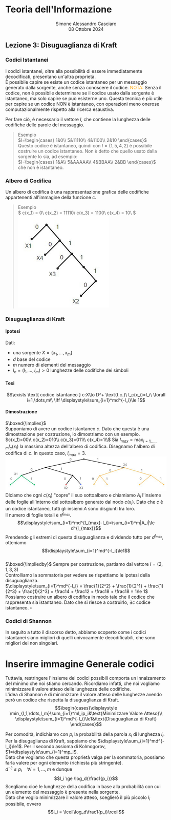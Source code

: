 # Teoria dell'Informazione
<html>
    <div align=center>
    Simone Alessandro Casciaro<br>
    08 Ottobre 2024
    </div>
</html>

## Lezione 3: Disuguaglianza di Kraft
### Codici Istantanei
I codici istantanei, oltre alla possibilità di essere immediatamente decodificati, presentano un'altra proprietà.<br>
È possibile capire se esiste un codice istantaneo per un messaggio generato dalla sorgente, anche senza conoscere il codice. <font color=orange> NOTA:</font> Senza il codice, non è possibile determinare se il codice usato dalla sorgente è istantaneo, ma solo capire se può esisterne uno. Questa tecnica è più utile per capire se un codice NON è istantaneo, con operazioni meno onerose computazionalmente rispetto alla ricerca esaustiva.

Per fare ciò, è necessario il vettore $l$, che contiene la lunghezza delle codifiche delle parole del messaggio.
> Esempio<br>
$l=\begin{cases}
1&0\\
5&11110\\
4&1100\\
2&10
\end{cases}$<br>
Questo codice è istantaneo, quindi con $l=(1,5,4,2)$ è possibile costruire un codice istantaneo. Non è detto che quello usato dalla sorgente lo sia, ad esempio:<br>
$l=\begin{cases}
1&A\\
5&AAAAA\\
4&BBAA\\
2&BB
\end{cases}$<br>
che non è istantaneo.

### Albero di Codifica
Un albero di codifica è una rappresentazione grafica delle codifiche appartenenti all'immagine della funzione $c$.
> Esempio<br>
$
c(x_1) = 0\\
c(x_2) = 11110\\
c(x_3) = 1100\\
c(x_4) = 10\\
$
![Albero di Codifica](/img/kraft/generico.png)
### Disuguaglianza di Kraft
#### Ipotesi
Dati: 
- una sorgente $X=\{x_1,\dots,x_m\}$
- $d$ base del codice
- $m$ numero di elementi del messaggio
- $l_c = (l_1,\dots,l_m) > 0$ lunghezze delle codifiche dei simboli

#### Tesi
$$\exists \text{ codice istantaneo } c:X\to D^+ \text{t.c.}\ l_c(x_i)=l_i\ \forall i=1,\dots,m\\
\iff \displaystyle\sum_{i=1}^md^{-l_i}\le 1$$

#### Dimostrazione
$\boxed{\implies}$<br>
Supponiamo di avere un codice istantaneo $c$. Dato che questa è una dimostrazione per costruzione, lo dimostriamo con un esempio.<br>
$c(x_1)=00\\
c(x_2)=010\\
c(x_3)=011\\
c(x_4)=1\\$
Sia $l_{max}=\displaystyle\max_{i=1,\dots,m}l_c(x_i)$ la massima altezza dell'albero di codifica. Disegnamo l'albero di codifica di $c$. In questo caso, $l_{max} = 3$.<br>
![](/img/kraft/kraft1.png)<br>
DIciamo che ogni $c(x_i)$ "copre" il suo sottoalbero e chiamiamo $A_i$ l'insieme delle foglie all'interno del sottoalbero generato dal nodo $c(x_i)$. Dato che $c$ è un codice istantaneo, tutti gli insiemi $A$ sono disgiunti tra loro.<br>
Il numero di foglie totali è $d^{l_{max}}$.<br>
$$\displaystyle\sum_{i=1}^md^{l_{max}-l_i}=\sum_{i=1}^m|A_i|\le d^{l_{max}}$$
Prendendo gli estremi di questa disuguaglianza e dividendo tutto per $d^{l_{max}}$, otteniamo $$\displaystyle\sum_{i=1}^md^{-l_i}\le1$$
<br>
$\boxed{\impliedby}$
Sempre per costruzione, partiamo dal vettore $l = (2, 1, 3, 3)$<br>
Controlliamo la sommatoria per vedere se rispettiamo le ipotesi della disuguaglianza. <br>
$\displaystyle\sum_{i=1}^md^{-l_i} = \frac{1}{2^2} + \frac{1}{2^1} + \frac{1}{2^3} + \frac{1}{2^3} = \frac14 + \frac12 + \frac18 + \frac18 = 1\le 1$<br>
Possiamo costruire un albero di codifica in modo tale che il codice che rappresenta sia istantaneo. Dato che si riesce a costruirlo, $\exists c$ codice istantaneo. $\square$

### Codici di Shannon
In seguito a tutto il discorso detto, abbiamo scoperto come i codici istantanei siano migliori di quelli univocamente decodificabili, che sono migliori dei non singolari.

# Inserire immagine Generale codici

Tuttavia, restringere l'insieme dei codici possibili comporta un innalzamento del minimo che noi stiamo cercando. Ricordiamo infatti, che noi vogliamo minimizzare il valore atteso delle lunghezze delle codifiche.<br>
L'idea di Shannon è di minimizzare il valore atteso delle lunghezze avendo però un codice che rispetta la disuguaglianza di Kraft.
$$\begin{cases}\displaystyle
\min_{l_1,\dots,l_m}\sum_{i=1}^ml_ip_i&\text{Minimizzare Valore Atteso}\\
\displaystyle\sum_{i=1}^md^{-l_i}\le1&\text{Disuguaglianza di Kraft}
\end{cases}$$

Per comodità, indichiamo con $p_i$ la probabilità della parola $x_i$ di lunghezza $l_i$.<br>
Per la disugaglianza di Kraft, sappiamo che $\displaystyle\sum_{i=1}^md^{-l_i}\le1$. Per il secondo assioma di Kolmogorov, $1=\displaystyle\sum_{i=1}^mp_i$.<br>
Dato che vogliamo che questa proprietà valga per la sommatoria, possiamo farla valere per ogni elemento (richiesta più stringente).<br>
$d^{-l_i} \le p_i\quad\forall i=1,\dots,m$ e dunque
$$l_i \ge \log_d{\frac1{p_i}}$$
Scegliamo cioè le lunghezze della codifica in base alla probabilità con cui un elemento del messaggio è presente nella sorgente.<br>
Dato che voglio minimizzare il valore atteso, sceglierò il più piccolo $l_i$ possibile, ovvero
$$l_i = \lceil\log_d\frac1{p_i}\rceil$$